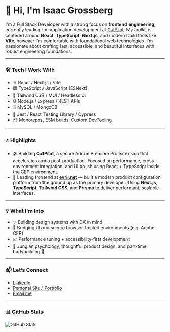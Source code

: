 # 👋 Hi, I'm Isaac Grossberg

I'm a Full Stack Developer with a strong focus on **frontend engineering**, currently leading the application development at [CutPilot](https://cutpilot.io). My toolkit is centered around **React**, **TypeScript**, **Next.js**, and modern build tools like **Vite**, however I'm comfortable with foundational web technologies. I'm passionate about crafting fast, accessible, and beautiful interfaces with robust engineering foundations.

---

### 🛠️ Tech I Work With

- ⚛️ React / Next.js / Vite
- 🟦 TypeScript / JavaScript (ESNext)
- 💅 Tailwind CSS / MUI / Headless UI
- 🌐 Node.js / Express / REST APIs
- 🗄️ MySQL / MongoDB
- 🧪 Jest / React Testing Library / Cypress
- 📦 Monorepos, ESM builds, Custom DevTooling

---

### ⭐️ Highlights

- 🛠️ Building **CutPilot**, a secure Adobe Premiere Pro extension that accelerates audio post-production. Focused on performance, cross-environment integration, and UI polish using React + TypeScript inside the CEP environment.
- 🚀 Leading frontend at **[evrii.net](https://evrii.net)** — built a modern product configuration platform from the ground up as the primary developer. Using **Next.js**, **TypeScript**, **Tailwind CSS**, and **Prisma** to deliver performant, scalable interfaces.

---

### 💡 What I'm Into

- ✨ Building design systems with DX in mind
- 🔐 Bridging UI and secure browser-hosted environments (e.g. Adobe CEP)
- 📈 Performance tuning + accessibility-first development
- 🧠 Jungian psychology, thoughtful product design, and part-time bodybuilding 💪

---

### 📬 Let’s Connect

- [LinkedIn](https://www.linkedin.com/in/isaacgrossberg)
- [Personal Site / Portfolio](https://www.isaac-grossberg.com)
- [Email me](mailto:isaac.grossberg@gmail.com)

---

### 📊 GitHub Stats

![GitHub Stats](https://github-readme-stats.vercel.app/api?username=igrossberg23&show_icons=true&theme=react)
